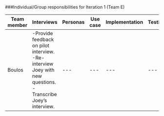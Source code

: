 ###Individual/Group responsibilities for Iteration 1 (Team E)


|Team member|Interviews|Personas|Use case|Implementation|Testing|Documentation/Glossary|
|---------|--------|--------|--------|--------|--------|--------|
|Boulos|-Provide feedback on pilot interview.    -Re-interview Joey with new questions. -Transcribe Joey’s interview.|---|---|---|---|---|
